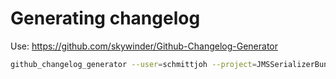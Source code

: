 # Generating changelog

Use: https://github.com/skywinder/Github-Changelog-Generator

```bash
github_changelog_generator --user=schmittjoh --project=JMSSerializerBundle --pull-requests --no-compare-link --future-release=RELEASE_NR -t GITHUB-TOKEN
```
